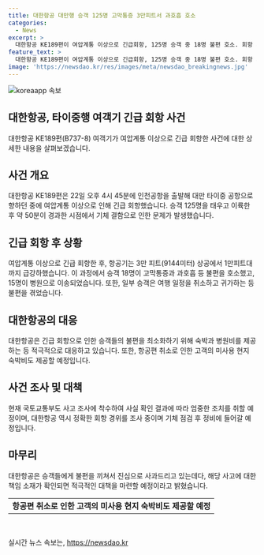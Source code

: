 ```yaml
---
title: 대한항공 대만행 승객 125명 고막통증 3만피트서 과호흡 호소
categories:
  - News
excerpt: >
  대한항공 KE189편이 여압계통 이상으로 긴급회항, 125명 승객 중 18명 불편 호소. 회항 시 3만 피트 상공에서 급강하, 승객 중 15명 병원 이송. 여행 일정 취소한 승객 있어 23일 출발. 대한항공, 승객 불편 사과하며 숙박, 병원비 제공 및 숙박비 제공 계획, 국토부도 조사 착수. #대한항공회항
feature_text: >
  대한항공 KE189편이 여압계통 이상으로 긴급회항, 125명 승객 중 18명 불편 호소. 회항 시 3만 피트 상공에서 급강하, 승객 중 15명 병원 이송. 여행 일정 취소한 승객 있어 23일 출발. 대한항공, 승객 불편 사과하며 숙박, 병원비 제공 및 숙박비 제공 계획, 국토부도 조사 착수. #대한항공회항
image: 'https://newsdao.kr/res/images/meta/newsdao_breakingnews.jpg'
---
```


<p><img src="https://newsdao.kr/res/images/meta/newsdao_breakingnews.jpg" alt="koreaapp 속보" /></p>

<h2 data-ke-size="size26">대한항공, 타이중행 여객기 긴급 회항 사건</h2>

<p data-ke-size="size16">대한항공 KE189편(B737-8) 여객기가 여압계통 이상으로 긴급 회항한 사건에 대한 상세한 내용을 살펴보겠습니다. </p>

<h2 data-ke-size="size24">사건 개요</h2>

<p data-ke-size="size16">대한항공 KE189편은 22일 오후 4시 45분에 인천공항을 출발해 대만 타이중 공항으로 향하던 중에 여압계통 이상으로 인해 긴급 회항했습니다. 승객 125명을 태우고 이륙한 후 약 50분이 경과한 시점에서 기체 결함으로 인한 문제가 발생했습니다. </p>

<h2 data-ke-size="size24">긴급 회항 후 상황</h2>

<p data-ke-size="size16">여압계통 이상으로 긴급 회항한 후, 항공기는 3만 피트(9144미터) 상공에서 1만피트대까지 급강하했습니다. 이 과정에서 승객 18명이 고막통증과 과호흡 등 불편을 호소했고, 15명이 병원으로 이송되었습니다. 또한, 일부 승객은 여행 일정을 취소하고 귀가하는 등 불편을 겪었습니다. </p>

<h2 data-ke-size="size24">대한항공의 대응</h2>

<p data-ke-size="size16">대한항공은 긴급 회항으로 인한 승객들의 불편을 최소화하기 위해 숙박과 병원비를 제공하는 등 적극적으로 대응하고 있습니다. 또한, 항공편 취소로 인한 고객의 미사용 현지 숙박비도 제공할 예정입니다. </p>

<h2 data-ke-size="size24">사건 조사 및 대책</h2>

<p data-ke-size="size16">현재 국토교통부도 사고 조사에 착수하여 사실 확인 결과에 따라 엄중한 조치를 취할 예정이며, 대한항공 역시 정확한 회항 경위를 조사 중이며 기체 점검 후 정비에 들어갈 예정입니다. </p>

<h2 data-ke-size="size24">마무리</h2>

<p data-ke-size="size16">대한항공은 승객들에게 불편을 끼쳐서 진심으로 사과드리고 있는데다, 해당 사고에 대한 책임 소재가 확인되면 적극적인 대책을 마련할 예정이라고 밝혔습니다. </p>

<table>
    <tr>
        <td style="text-align: center; height: 17px;"><b>항공편 취소로 인한 고객의 미사용 현지 숙박비도 제공할 예정</b></td>
    </tr>
</table>

<p data-ke-size="size16">&nbsp;</p>
실시간 뉴스 속보는, <a href="https://newsdao.kr" rel="dofollow">https://newsdao.kr</a>


